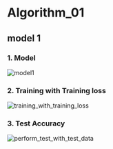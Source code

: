 # Algorithm_01

## model 1

### 1. Model
![model1](https://user-images.githubusercontent.com/49530253/121720556-36931b80-cb1e-11eb-8782-2e04f3af5500.PNG)

### 2. Training with Training loss
![training_with_training_loss](https://user-images.githubusercontent.com/49530253/121720793-7528d600-cb1e-11eb-83e6-1bbc2b791f3c.PNG)

### 3. Test Accuracy
![perform_test_with_test_data](https://user-images.githubusercontent.com/49530253/121720922-9e496680-cb1e-11eb-896a-15c1bfcc39e1.PNG)

